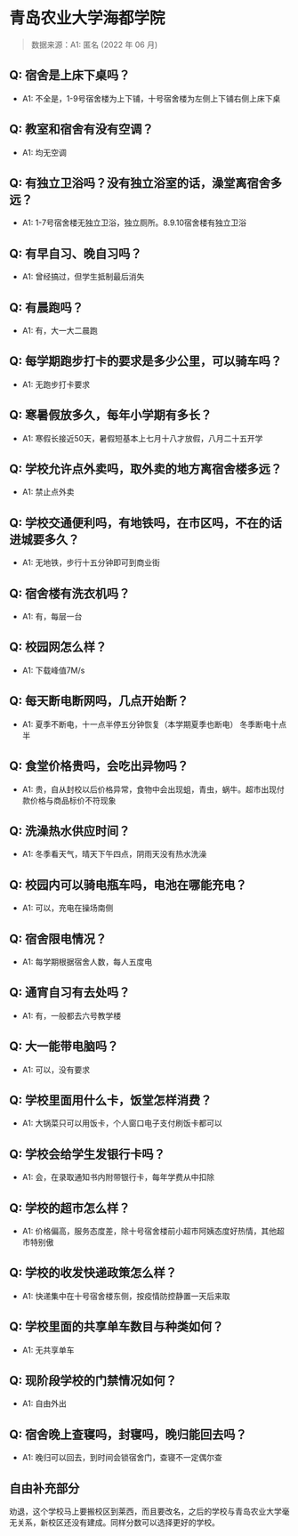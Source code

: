 # 青岛农业大学海都学院

> 数据来源：A1: 匿名 (2022 年 06 月)

## Q: 宿舍是上床下桌吗？

- A1: 不全是，1-9号宿舍楼为上下铺，十号宿舍楼为左侧上下铺右侧上床下桌

## Q: 教室和宿舍有没有空调？

- A1: 均无空调

## Q: 有独立卫浴吗？没有独立浴室的话，澡堂离宿舍多远？

- A1: 1-7号宿舍楼无独立卫浴，独立厕所。8.9.10宿舍楼有独立卫浴

## Q: 有早自习、晚自习吗？

- A1: 曾经搞过，但学生抵制最后消失

## Q: 有晨跑吗？

- A1: 有，大一大二晨跑

## Q: 每学期跑步打卡的要求是多少公里，可以骑车吗？

- A1: 无跑步打卡要求

## Q: 寒暑假放多久，每年小学期有多长？

- A1: 寒假长接近50天，暑假短基本上七月十八才放假，八月二十五开学

## Q: 学校允许点外卖吗，取外卖的地方离宿舍楼多远？

- A1: 禁止点外卖

## Q: 学校交通便利吗，有地铁吗，在市区吗，不在的话进城要多久？

- A1: 无地铁，步行十五分钟即可到商业街

## Q: 宿舍楼有洗衣机吗？

- A1: 有，每层一台

## Q: 校园网怎么样？

- A1: 下载峰值7M/s

## Q: 每天断电断网吗，几点开始断？

- A1: 夏季不断电，十一点半停五分钟恢复（本学期夏季也断电）
冬季断电十点半

## Q: 食堂价格贵吗，会吃出异物吗？

- A1: 贵，自从封校以后价格异常，食物中会出现蛆，青虫，蜗牛。超市出现付款价格与商品标价不符现象

## Q: 洗澡热水供应时间？

- A1: 冬季看天气，晴天下午四点，阴雨天没有热水洗澡

## Q: 校园内可以骑电瓶车吗，电池在哪能充电？

- A1: 可以，充电在操场南侧

## Q: 宿舍限电情况？

- A1: 每学期根据宿舍人数，每人五度电

## Q: 通宵自习有去处吗？

- A1: 有，一般都去六号教学楼

## Q: 大一能带电脑吗？

- A1: 可以，没有要求

## Q: 学校里面用什么卡，饭堂怎样消费？

- A1: 大锅菜只可以用饭卡，个人窗口电子支付刷饭卡都可以

## Q: 学校会给学生发银行卡吗？

- A1: 会，在录取通知书内附带银行卡，每年学费从中扣除

## Q: 学校的超市怎么样？

- A1: 价格偏高，服务态度差，除十号宿舍楼前小超市阿姨态度好热情，其他超市特别傲

## Q: 学校的收发快递政策怎么样？

- A1: 快递集中在十号宿舍楼东侧，按疫情防控静置一天后来取

## Q: 学校里面的共享单车数目与种类如何？

- A1: 无共享单车

## Q: 现阶段学校的门禁情况如何？

- A1: 自由外出

## Q: 宿舍晚上查寝吗，封寝吗，晚归能回去吗？

- A1: 晚归可以回去，到时间会锁宿舍门，查寝不一定偶尔查

## 自由补充部分

劝退，这个学校马上要搬校区到莱西，而且要改名，之后的学校与青岛农业大学毫无关系，新校区还没有建成。同样分数可以选择更好的学校。